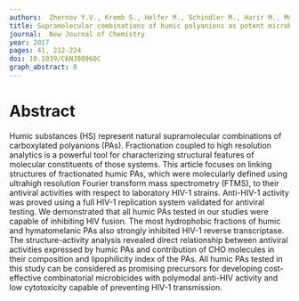 ```yaml
---
authors:  Zhernov Y.V., Kremb S., Helfer M., Schindler M., Harir M., Mueller C., Hertkorn N., Avvakumova N.P., Konstantinov A.I., Brack-Werner R., Schmitt-Kopplin Ph, Perminova I.V. 
title: Supramolecular combinations of humic polyanions as potent microbicides with polymodal anti-HIV-activities
journal:  New Journal of Chemistry
year: 2017
pages: 41, 212-224
doi: 10.1039/C6NJ00960C
graph_abstract: 0
---
```



# Abstract

Humic substances (HS) represent natural supramolecular combinations of carboxylated polyanions (PAs). Fractionation coupled to high resolution analytics is a powerful tool for characterizing structural features of molecular constituents of those systems. This article focuses on linking structures of fractionated humic PAs, which were molecularly defined using ultrahigh resolution Fourier transform mass spectrometry (FTMS), to their antiviral activities with respect to laboratory HIV-1 strains. Anti-HIV-1 activity was proved using a full HIV-1 replication system validated for antiviral testing. We demonstrated that all humic PAs tested in our studies were capable of inhibiting HIV fusion. The most hydrophobic fractions of humic and hymatomelanic PAs also strongly inhibited HIV-1 reverse transcriptase. The structure-activity analysis revealed direct relationship between antiviral activities expressed by humic PAs and contribution of CHO molecules in their composition and lipophilicity index of the PAs. All humic PAs tested in this study can be considered as promising precursors for developing cost-effective combinatorial microbicides with polymodal anti-HIV activity and low cytotoxicity capable of preventing HIV-1 transmission.
